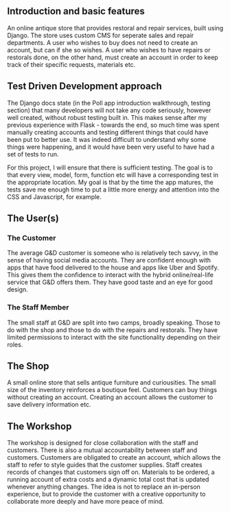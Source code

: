 ## Introduction and basic features

An online antique store that provides restoral and repair services, 
built using Django. The store uses custom CMS for seperate sales and repair
departments. A user who wishes to buy does not need to create an account, but
can if she so wishes. A user who wishes to have repairs or restorals done, on
the other hand, must create an account in order to keep track of their specific
requests, materials etc. 


## Test Driven Development approach

The Django docs state (in the Poll app introduction walkthrough, testing
section) that many developers will not take any code seriously, however well 
created, without robust testing built in. This makes sense after my previous
experience with Flask - towards the end, so much time was spent manually 
creating accounts and testing different things that could have been put to 
better use. It was indeed difficult to understand why some things were 
happening, and it would have been very useful to have had a set of tests to
run. 

For this project, I will ensure that there is sufficient testing. The goal 
is to that every view, model, form, function etc will have a 
corresponding test in the appropriate location. My goal is that by the 
time the app matures, the tests save me enough time to put a little more 
energy and attention into the CSS and Javascript, for example. 


## The User(s)

### The Customer

The average G&D customer is someone who is relatively tech savvy, in the sense
of having social media accounts. They are confident enough with apps that have 
food delivered to the house and apps like Uber and Spotify. This gives them
the confidence to interact with the hybrid online/real-life service that
G&D offers them. They have good taste and an eye for good design. 

### The Staff Member

The small staff at G&D are split into two camps, broadly speaking. Those to do 
with the shop and those to do with the repairs and restorals. They have limited
permissions to interact with the site functionality depending on their roles.


## The Shop

A small online store that sells antique furniture and curiousities. The small
size of the inventory reinforces a boutique feel. Customers can buy things 
without creating an account. Creating an account allows the customer to save 
delivery information etc. 


## The Workshop

The workshop is designed for close collaboration with the staff and customers.
There is also a mutual accountability between staff and customers. Customers
are obligated to create an account, which allows the staff to refer to 
style guides that the customer supplies. Staff creates records of changes that
customers sign off on. Materials to be ordered, a running account of extra 
costs and a dynamic total cost that is updated whenever anything changes. The
idea is not to replace an in-person experience, but to provide the customer 
with a creative opportunity to collaborate more deeply and have more peace of
mind. 



